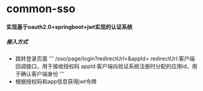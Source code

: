 # common-sso
#### 实现基于oauth2.0+springboot+jwt实现的认证系统

##### 接入方式
- 跳转登录页面
'''
/sso/page/login?redirectUrl=&appId=
redirectUrl:客户端回调接口，用于接收授权码
appId:客户端向验证系统注册时分配的应用id，用于确认客户端身份
'''
- 根据授权码和app信息获得jwt令牌

